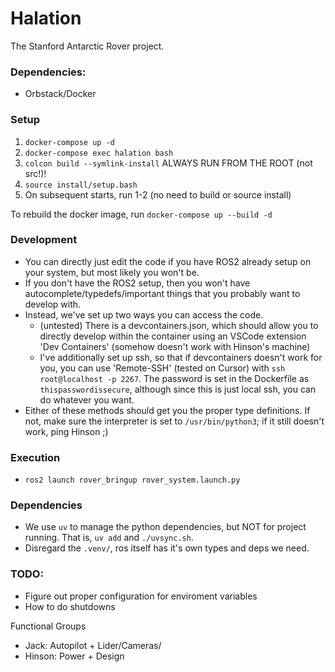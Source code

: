 # Halation

The Stanford Antarctic Rover project.

### Dependencies:
- Orbstack/Docker

### Setup
1. `docker-compose up -d`
2. `docker-compose exec halation bash`
3. `colcon build --symlink-install` ALWAYS RUN FROM THE ROOT (not src!)!
4. `source install/setup.bash`     
5. On subsequent starts, run 1-2 (no need to build or source install)

To rebuild the docker image, run `docker-compose up --build -d`

### Development
- You can directly just edit the code if you have ROS2 already setup on your system, but most likely you won't be.
- If you don't have the ROS2 setup, then you won't have autocomplete/typedefs/important things that you probably want to develop with.
- Instead, we've set up two ways you can access the code.
  - (untested) There is a devcontainers.json, which should allow you to directly develop within the container using an VSCode extension 'Dev Containers' (somehow doesn't work with Hinson's machine)
  - I've additionally set up ssh, so that if devcontainers doesn't work for you, you can use 'Remote-SSH' (tested on Cursor) with `ssh root@localhost -p 2267`. The password is set in the Dockerfile as `thispasswordissecure`, although since this is just local ssh, you can do whatever you want.
- Either of these methods should get you the proper type definitions. If not, make sure the interpreter is set to `/usr/bin/python3`; if it still doesn't work, ping Hinson ;)

### Execution
- `ros2 launch rover_bringup rover_system.launch.py`

### Dependencies
- We use `uv` to manage the python dependencies, but NOT for project running. That is, `uv add` and `./uvsync.sh`.
- Disregard the `.venv/`, ros itself has it's own types and deps we need.

### TODO:
- Figure out proper configuration for enviroment variables
- How to do shutdowns


Functional Groups
- Jack: Autopilot + Lider/Cameras/
- Hinson: Power + Design